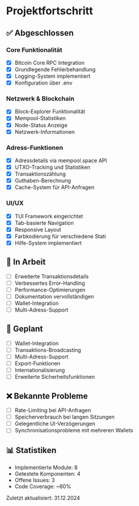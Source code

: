 # Projektfortschritt

## ✅ Abgeschlossen

### Core Funktionalität
- [x] Bitcoin Core RPC Integration
- [x] Grundlegende Fehlerbehandlung
- [x] Logging-System implementiert
- [x] Konfiguration über .env

### Netzwerk & Blockchain
- [x] Block-Explorer Funktionalität
- [x] Mempool-Statistiken
- [x] Node-Status Anzeige
- [x] Netzwerk-Informationen

### Adress-Funktionen
- [x] Adressdetails via mempool.space API
- [x] UTXO-Tracking und Statistiken
- [x] Transaktionszählung
- [x] Guthaben-Berechnung
- [x] Cache-System für API-Anfragen

### UI/UX
- [x] TUI Framework eingerichtet
- [x] Tab-basierte Navigation
- [x] Responsive Layout
- [x] Farbkodierung für verschiedene Stati
- [x] Hilfe-System implementiert

## 🚧 In Arbeit
- [ ] Erweiterte Transaktionsdetails
- [ ] Verbessertes Error-Handling
- [ ] Performance-Optimierungen
- [ ] Dokumentation vervollständigen
- [ ] Wallet-Integration
- [ ] Multi-Adress-Support

## 📝 Geplant
- [ ] Wallet-Integration
- [ ] Transaktions-Broadcasting
- [ ] Multi-Adress-Support
- [ ] Export-Funktionen
- [ ] Internationalisierung
- [ ] Erweiterte Sicherheitsfunktionen

## ❌ Bekannte Probleme
- [ ] Rate-Limiting bei API-Anfragen
- [ ] Speicherverbrauch bei langen Sitzungen
- [ ] Gelegentliche UI-Verzögerungen
- [ ] Synchronisationsprobleme mit mehreren Wallets

## 📊 Statistiken
- Implementierte Module: 8
- Getestete Komponenten: 4
- Offene Issues: 3
- Code Coverage: ~60%

Zuletzt aktualisiert: 31.12.2024